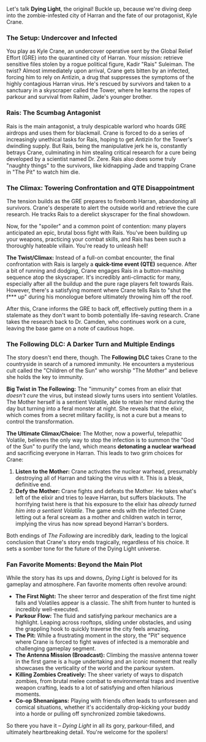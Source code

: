 Let's talk **Dying Light**, the original! Buckle up, because we're diving deep into the zombie-infested city of Harran and the fate of our protagonist, Kyle Crane.

### The Setup: Undercover and Infected

You play as Kyle Crane, an undercover operative sent by the Global Relief Effort (GRE) into the quarantined city of Harran. Your mission: retrieve sensitive files stolen by a rogue political figure, Kadir "Rais" Suleiman. The twist? Almost immediately upon arrival, Crane gets bitten by an infected, forcing him to rely on Antizin, a drug that suppresses the symptoms of the highly contagious Harran virus. He's rescued by survivors and taken to a sanctuary in a skyscraper called the Tower, where he learns the ropes of parkour and survival from Rahim, Jade's younger brother.

### Rais: The Scumbag Antagonist

Rais is the main antagonist, a truly despicable warlord who hoards GRE airdrops and uses them for blackmail. Crane is forced to do a series of increasingly unethical tasks for Rais, hoping to get Antizin for the Tower's dwindling supply. But Rais, being the manipulative jerk he is, constantly betrays Crane, culminating in him stealing critical research for a cure being developed by a scientist named Dr. Zere. Rais also does some truly "naughty things" to the survivors, like kidnapping Jade and trapping Crane in "The Pit" to watch him die.

### The Climax: Towering Confrontation and QTE Disappointment

The tension builds as the GRE prepares to firebomb Harran, abandoning all survivors. Crane's desperate to alert the outside world and retrieve the cure research. He tracks Rais to a derelict skyscraper for the final showdown.

Now, for the "spoiler" and a common point of contention: many players anticipated an epic, brutal boss fight with Rais. You've been building up your weapons, practicing your combat skills, and Rais has been such a thoroughly hateable villain. You're ready to unleash hell!

**The Twist/Climax:** Instead of a full-on combat encounter, the final confrontation with Rais is largely a **quick-time event (QTE)** sequence. After a bit of running and dodging, Crane engages Rais in a button-mashing sequence atop the skyscraper. It's incredibly anti-climactic for many, especially after all the buildup and the pure rage players felt towards Rais. However, there's a satisfying moment where Crane tells Rais to "shut the f*** up" during his monologue before ultimately throwing him off the roof.

After this, Crane informs the GRE to back off, effectively putting them in a stalemate as they don't want to bomb potentially life-saving research. Crane takes the research back to Dr. Camden, who continues work on a cure, leaving the base game on a note of cautious hope.

### The Following DLC: A Darker Turn and Multiple Endings

The story doesn't end there, though. The **Following DLC** takes Crane to the countryside in search of a rumored immunity. He encounters a mysterious cult called the "Children of the Sun" who worship "The Mother" and believe she holds the key to immunity.

**Big Twist in The Following:** The "immunity" comes from an elixir that *doesn't cure* the virus, but instead slowly turns users into sentient Volatiles. The Mother herself is a sentient Volatile, able to retain her mind during the day but turning into a feral monster at night. She reveals that the elixir, which comes from a secret military facility, is not a cure but a means to control the transformation.

**The Ultimate Climax/Choice:** The Mother, now a powerful, telepathic Volatile, believes the only way to stop the infection is to summon the "God of the Sun" to purify the land, which means **detonating a nuclear warhead** and sacrificing everyone in Harran. This leads to two grim choices for Crane:

1.  **Listen to the Mother:** Crane activates the nuclear warhead, presumably destroying all of Harran and taking the virus with it. This is a bleak, definitive end.
2.  **Defy the Mother:** Crane fights and defeats the Mother. He takes what's left of the elixir and tries to leave Harran, but suffers blackouts. The horrifying twist here is that his exposure to the elixir has *already turned him into a sentient Volatile*. The game ends with the infected Crane letting out a feral scream as a mother and children watch in terror, implying the virus has now spread beyond Harran's borders.

Both endings of *The Following* are incredibly dark, leading to the logical conclusion that Crane's story ends tragically, regardless of his choice. It sets a somber tone for the future of the Dying Light universe.

### Fan Favorite Moments: Beyond the Main Plot

While the story has its ups and downs, *Dying Light* is beloved for its gameplay and atmosphere. Fan favorite moments often revolve around:

* **The First Night:** The sheer terror and desperation of the first time night falls and Volatiles appear is a classic. The shift from hunter to hunted is incredibly well-executed.
* **Parkour Flow:** The fluid and satisfying parkour mechanics are a highlight. Leaping across rooftops, sliding under obstacles, and using the grappling hook to quickly traverse the city feels amazing.
* **The Pit:** While a frustrating moment in the story, the "Pit" sequence where Crane is forced to fight waves of infected is a memorable and challenging gameplay segment.
* **The Antenna Mission (Broadcast):** Climbing the massive antenna tower in the first game is a huge undertaking and an iconic moment that really showcases the verticality of the world and the parkour system.
* **Killing Zombies Creatively:** The sheer variety of ways to dispatch zombies, from brutal melee combat to environmental traps and inventive weapon crafting, leads to a lot of satisfying and often hilarious moments.
* **Co-op Shenanigans:** Playing with friends often leads to unforeseen and comical situations, whether it's accidentally drop-kicking your buddy into a horde or pulling off synchronized zombie takedowns.

So there you have it – *Dying Light* in all its gory, parkour-filled, and ultimately heartbreaking detail. You're welcome for the spoilers!